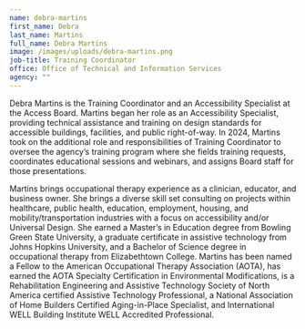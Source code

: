 ```yaml
---
name: debra-martins
first_name: Debra
last_name: Martins
full_name: Debra Martins
image: /images/uploads/debra-martins.png
job-title: Training Coordinator
office: Office of Technical and Information Services
agency: ""
---
```

Debra Martins is the Training Coordinator and an Accessibility Specialist at the Access Board. Martins began her role as an Accessibility Specialist, providing technical assistance and training on design standards for accessible buildings, facilities, and public right-of-way. In 2024, Martins took on the additional role and responsibilities of Training Coordinator to oversee the agency’s training program where she fields training requests, coordinates educational sessions and webinars, and assigns Board staff for those presentations.

Martins brings occupational therapy experience as a clinician, educator, and business owner. She brings a diverse skill set consulting on projects within healthcare, public health, education, employment, housing, and mobility/transportation industries with a focus on accessibility and/or Universal Design. She earned a Master’s in Education degree from Bowling Green State University, a graduate certificate in assistive technology from Johns Hopkins University, and a Bachelor of Science degree in occupational therapy from Elizabethtown College. Martins has been named a Fellow to the American Occupational Therapy Association (AOTA), has earned the AOTA Specialty Certification in Environmental Modifications, is a Rehabilitation Engineering and Assistive Technology Society of North America certified Assistive Technology Professional, a National Association of Home Builders Certified Aging-in-Place Specialist, and International WELL Building Institute WELL Accredited Professional.
